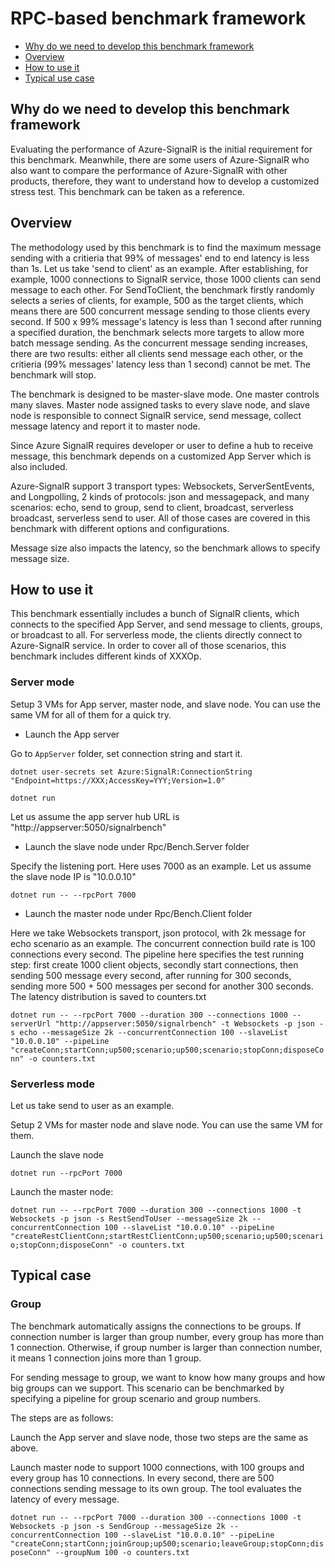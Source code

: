 # RPC-based benchmark framework

- [Why do we need to develop this benchmark framework](#Why)
- [Overview](#Overview)
- [How to use it](#How)
- [Typical use case](#TypicalCase)

<a name="Why"></a>
## Why do we need to develop this benchmark framework

Evaluating the performance of Azure-SignalR is the initial requirement for this benchmark. Meanwhile, there are some users of Azure-SignalR who also want to compare the performance of Azure-SignalR with other products, therefore, they want to understand how to develop a customized stress test. This benchmark can be taken as a reference.

<a name="Overview"></a>
## Overview

The methodology used by this benchmark is to find the maximum message sending with a critieria that 99% of messages' end to end latency is less than 1s. Let us take 'send to client' as an example. After establishing, for example, 1000 connections to SignalR service, those 1000 clients can send message to each other. For SendToClient, the benchmark firstly randomly selects a series of clients, for example, 500 as the target clients, which means there are 500 concurrent message sending to those clients every second. If 500 x 99% message's latency is less than 1 second after running a specified duration, the benchmark selects more targets to allow more batch message sending. As the concurrent message sending increases, there are two results: either all clients send message each other, or the critieria (99% messages' latency less than 1 second) cannot be met. The benchmark will stop.

The benchmark is designed to be master-slave mode. One master controls many slaves. Master node assigned tasks to every slave node, and slave node is responsible to connect SignalR service, send message, collect message latency and report it to master node.

Since Azure SignalR requires developer or user to define a hub to receive message, this benchmark depends on a customized App Server which is also included.

Azure-SignalR support 3 transport types: Websockets, ServerSentEvents, and Longpolling, 2 kinds of protocols: json and messagepack, and many scenarios: echo, send to group, send to client, broadcast, serverless broadcast, serverless send to user. All of those cases are covered in this benchmark with different options and configurations.

Message size also impacts the latency, so the benchmark allows to specify message size.

<a name="How"></a>
## How to use it

This benchmark essentially includes a bunch of SignalR clients, which connects to the specified App Server, and send message to clients, groups, or broadcast to all. For serverless mode, the clients directly connect to Azure-SignalR service. In order to cover all of those scenarios, this benchmark includes different kinds of XXXOp.

### Server mode

Setup 3 VMs for App server, master node, and slave node. You can use the same VM for all of them for a quick try.

- Launch the App server

Go to `AppServer` folder, set connection string and start it.

`dotnet user-secrets set Azure:SignalR:ConnectionString "Endpoint=https://XXX;AccessKey=YYY;Version=1.0"`

`dotnet run`

Let us assume the app server hub URL is "http://appserver:5050/signalrbench"

- Launch the slave node under Rpc/Bench.Server folder

Specify the listening port. Here uses 7000 as an example. Let us assume the slave node IP is "10.0.0.10"

`dotnet run -- --rpcPort 7000`

- Launch the master node under Rpc/Bench.Client folder

Here we take Websockets transport, json protocol, with 2k message for echo scenario as an example. The concurrent connection build rate is 100 connections every second. The pipeline here specifies the test running step: first create 1000 client objects, secondly start connections, then sending 500 message every second, after running for 300 seconds, sending more 500 + 500 messages per second for another 300 seconds. The latency distribution is saved to counters.txt

`dotnet run -- --rpcPort 7000 --duration 300 --connections 1000 --serverUrl "http://appserver:5050/signalrbench" -t Websockets -p json -s echo --messageSize 2k --concurrentConnection 100 --slaveList "10.0.0.10" --pipeLine "createConn;startConn;up500;scenario;up500;scenario;stopConn;disposeConn" -o counters.txt`

### Serverless mode

Let us take send to user as an example.

Setup 2 VMs for master node and slave node. You can use the same VM for them.

Launch the slave node

`dotnet run --rpcPort 7000`

Launch the master node:

`dotnet run -- --rpcPort 7000 --duration 300 --connections 1000 -t Websockets -p json -s RestSendToUser --messageSize 2k --concurrentConnection 100 --slaveList "10.0.0.10" --pipeLine "createRestClientConn;startRestClientConn;up500;scenario;up500;scenario;stopConn;disposeConn" -o counters.txt`

<a name="TypicalCase"></a>
## Typical case

### Group

The benchmark automatically assigns the connections to be groups. If connection number is larger than group number, every group has more than 1 connection. Otherwise, if group number is larger than connection number, it means 1 connection joins more than 1 group.

For sending message to group, we want to know how many groups and how big groups can we support. This scenario can be benchmarked by specifying a pipeline for group scenario and group numbers.

The steps are as follows:

Launch the App server and slave node, those two steps are the same as above.

Launch master node to support 1000 connections, with 100 groups and every group has 10 connections. In every second, there are 500 connections sending message to its own group. The tool evaluates the latency of every message.

`dotnet run -- --rpcPort 7000 --duration 300 --connections 1000 -t Websockets -p json -s SendGroup --messageSize 2k --concurrentConnection 100 --slaveList "10.0.0.10" --pipeLine "createConn;startConn;joinGroup;up500;scenario;leaveGroup;stopConn;disposeConn" --groupNum 100 -o counters.txt`


